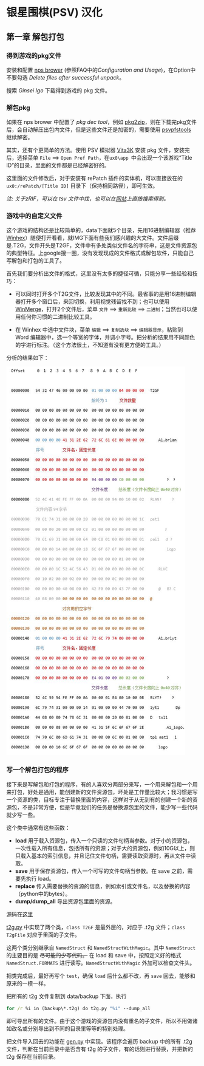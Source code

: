 # 银星围棋(PSV) 汉化
## 第一章 解包打包
  
### 得到游戏的pkg文件
  
 安装和配置 [nps brower](https://nopaystation.com/faq) (参照FAQ中的*Configuration and Usage*)，在Option中不要勾选 *Delete files after successful unpack*。
 
 搜索 *Ginsei Igo* 下载得到游戏的 pkg 文件。

### 解包pkg
  
  如果在 nps brower 中配置了 *pkg dec tool*，例如 [pkg2zip](https://github.com/mmozeiko/pkg2zip)，则在下载完pkg文件后，会自动解压出包内文件，但是这些文件还是加密的，需要使用 [psvpfstools](https://github.com/motoharu-gosuto/psvpfstools) 继续解密。

  其实，还有个更简单的方法。使用 PSV 模拟器 [Vita3K](https://github.com/Vita3K/Vita3K) 安装 pkg 文件，安装完后，选择菜单 `File` ==> `Open Pref Path`，在`ux0\app `中会出现一个该游戏“Title ID”的目录，里面的文件都是已经解密好的。
  
  这里面的文件修改后，对于安装有 rePatch 插件的实体机，可以直接放在的 `ux0:/rePatch/[Title ID]` 目录下（保持相同路径），即可生效。
  
  *注: 关于zRIF，可以在 tsv 文件中找，也可以在[网站](https://nopaystation.com/browse)上直接搜索得到。*

### 游戏中的自定义文件

这个游戏的结构还是比较简单的，data下面就5个目录，先用16进制编辑器（推荐 [Winhex](https://tool.kanxue.com/index-detail-33.htm)）随便打开看看，就IMG下面有些我们感兴趣的大文件。文件后缀是.T2G，文件开头是T2GF，文件中有多处类似文件名的字符串，这是文件资源包的典型特征。上google搜一圈，没有发现现成的文件格式或解包软件，只能自己写解包和打包的工具了。

首先我们要分析出文件的格式，这里没有太多的捷径可循，只能分享一些经验和技巧：
* 可以同时打开多个T2G文件，比较发现其中的不同。最省事的是用16进制编辑器打开多个窗口后，来回切换，利用视觉残留找不到；也可以使用 [WinMerge](https://winmerge.org/)，打开2个文件后，菜单 `文件` ==> `重新比较` ==> `二进制`；当然也可以使用任何你习惯的二进制比较工具。
  
* 在 Winhex 中选中文件块，菜单 `编辑` ==> `复制选块` ==> `编辑器显示`，粘贴到 Word 编辑器中，选一个等宽的字体，并调小字号。把分析的结果用不同颜色的字进行标注。（这个方法很土，不知道有没有更方便的工具。）
  

分析的结果如下：

  ![](images/001.JPG)


### 写一个解包打包的程序

接下来是写解包和打包的程序，有的人喜欢分两部分来写，一个用来解包和一个用来打包，好处是通用，能创建新的文件资源包，坏处是工作量比较大；我习惯是写一个资源的类，目标专注于替换里面的内容，这样对于从无到有的创建一个新的资源包，不是非常方便，但是毕竟我们的任务是替换源包里的文件，能少写一些代码就少写一些。

这个类中通常有这些函数：
* **load** 用于载入资源包，传入一个只读的文件句柄当参数。对于小的资源包，一次性载入所有信息，包括所有的资源；对于大的资源包，例如10G以上，则只载入基本的索引信息，并且记住文件句柄，需要读取资源时，再从文件中读取。
* **save** 用于保存资源包，传入一个可写的文件句柄当参数。在 save 之前，需要先执行 load。
* **replace** 传入需要替换的资源的信息，例如索引或文件名，以及替换的内容（python中的bytes）。
* **dump/dump_all** 导出资源包里面的资源。

源码在[这里](../../Ginsei%20Igo%20Next%20Generation/data/)

[t2g.py](../../Ginsei%20Igo%20Next%20Generation/data/t2g.py)  中实现了两个类，`class T2GF` 是最外层的，对应于 .t2g 文件；`class T2gFile` 对应于里面的子文件。

这两个类分别继承自 `NamedStruct` 和 `NamedStructWithMagic`。其中 `NamedStruct` 的主要目的是 ~~尽可能的少写代码。~~ 在 load 和 save 中，按照定义好的格式 `NamedStruct.FORMATS` 进行读写。`NamedStructWithMagic` 外加可以检查文件头。

把类完成后，最好再写个 `test`，确保 `load` 后什么都不改，再 `save` 回去，能够和原来的一模一样。

把所有的 t2g 文件复制到 data/backup 下面，执行

```bat
for /r %i in (backup\*.t2g) do t2g.py "%i" --dump_all
```

即可导出所有的文件。由于这个游戏的资源包内没有重名的子文件，所以不用做诸如改名或分别导出到不同的目录里等等的特别处理。

把文件导入回去的功能在 [gen.py](../../Ginsei%20Igo%20Next%20Generation/data/gen.py) 中实现。该程序会遍历 backup 中的所有 .t2g 文件，判断在当前目录中是否含有 t2g 的子文件，有的话则进行替换，并把新的 t2g 保存在当前目录。